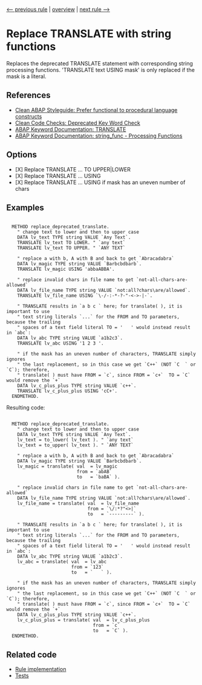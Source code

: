 [<-- previous rule](MoveToRule.md) | [overview](../rules.md) | [next rule -->](AssertEqualsBooleanRule.md)

# Replace TRANSLATE with string functions

Replaces the deprecated TRANSLATE statement with corresponding string processing functions.
'TRANSLATE text USING mask' is only replaced if the mask is a literal.

## References

* [Clean ABAP Styleguide: Prefer functional to procedural language constructs](https://github.com/SAP/styleguides/blob/main/clean-abap/CleanABAP.md#prefer-functional-to-procedural-language-constructs)
* [Clean Code Checks: Deprecated Key Word Check](https://github.com/SAP/code-pal-for-abap/blob/master/docs/checks/deprecated-key-word.md)
* [ABAP Keyword Documentation: TRANSLATE](https://help.sap.com/doc/abapdocu_latest_index_htm/latest/en-US/index.htm?file=abaptranslate.htm)
* [ABAP Keyword Documentation: string\_func - Processing Functions](https://help.sap.com/doc/abapdocu_latest_index_htm/latest/en-US/index.htm?file=abenprocess_functions.htm)

## Options

* \[X\] Replace TRANSLATE ... TO UPPER|LOWER
* \[X\] Replace TRANSLATE ... USING
* \[X\] Replace TRANSLATE ... USING if mask has an uneven number of chars

## Examples


```ABAP

  METHOD replace_deprecated_translate.
    " change text to lower and then to upper case
    DATA lv_text TYPE string VALUE `Any Text`.
    TRANSLATE lv_text TO LOWER. " `any text`
    TRANSLATE lv_text TO UPPER. " `ANY TEXT`

    " replace a with b, A with B and back to get `Abracadabra`
    DATA lv_magic TYPE string VALUE `Barbcbdbarb`.
    TRANSLATE lv_magic USING 'abbaABBA'.

    " replace invalid chars in file name to get `not-all-chars-are-allowed`
    DATA lv_file_name TYPE string VALUE `not:all?chars\are/allowed`.
    TRANSLATE lv_file_name USING `\-/-:-*-?-"-<->-|-`.

    " TRANSLATE results in `a b c ` here; for translate( ), it is important to use
    " text string literals `...` for the FROM and TO parameters, because the trailing
    " spaces of a text field literal TO = '   ' would instead result in `abc`:
    DATA lv_abc TYPE string VALUE `a1b2c3`.
    TRANSLATE lv_abc USING '1 2 3 '.

    " if the mask has an uneven number of characters, TRANSLATE simply ignores
    " the last replacement, so in this case we get `C++` (NOT `C  ` or `C`); therefore,
    " translate( ) must have FROM = `c`, since FROM = `c+`  TO = `C` would remove the `+`
    DATA lv_c_plus_plus TYPE string VALUE `c++`.
    TRANSLATE lv_c_plus_plus USING 'cC+'.
  ENDMETHOD.
```

Resulting code:

```ABAP

  METHOD replace_deprecated_translate.
    " change text to lower and then to upper case
    DATA lv_text TYPE string VALUE `Any Text`.
    lv_text = to_lower( lv_text ). " `any text`
    lv_text = to_upper( lv_text ). " `ANY TEXT`

    " replace a with b, A with B and back to get `Abracadabra`
    DATA lv_magic TYPE string VALUE `Barbcbdbarb`.
    lv_magic = translate( val  = lv_magic
                          from = `abAB`
                          to   = `baBA` ).

    " replace invalid chars in file name to get `not-all-chars-are-allowed`
    DATA lv_file_name TYPE string VALUE `not:all?chars\are/allowed`.
    lv_file_name = translate( val  = lv_file_name
                              from = `\/:*?"<>|`
                              to   = `---------` ).

    " TRANSLATE results in `a b c ` here; for translate( ), it is important to use
    " text string literals `...` for the FROM and TO parameters, because the trailing
    " spaces of a text field literal TO = '   ' would instead result in `abc`:
    DATA lv_abc TYPE string VALUE `a1b2c3`.
    lv_abc = translate( val  = lv_abc
                        from = `123`
                        to   = `   ` ).

    " if the mask has an uneven number of characters, TRANSLATE simply ignores
    " the last replacement, so in this case we get `C++` (NOT `C  ` or `C`); therefore,
    " translate( ) must have FROM = `c`, since FROM = `c+`  TO = `C` would remove the `+`
    DATA lv_c_plus_plus TYPE string VALUE `c++`.
    lv_c_plus_plus = translate( val  = lv_c_plus_plus
                                from = `c`
                                to   = `C` ).
  ENDMETHOD.
```

## Related code

* [Rule implementation](../../com.sap.adt.abapcleaner/src/com/sap/adt/abapcleaner/rules/commands/TranslateRule.java)
* [Tests](../../test/com.sap.adt.abapcleaner.test/src/com/sap/adt/abapcleaner/rules/commands/TranslateTest.java)

